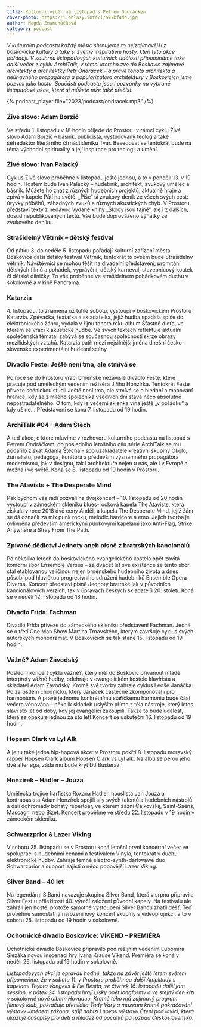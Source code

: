 ```yaml
---
title: Kulturní výběr na listopad s Petrem Ondráčkem
cover-photo: https://i.ohlasy.info/i/577bf4dd.jpg
author: Magda Znamenáčková
category: podcast
---
```


*V kulturním podcastu každý měsíc shrnujeme to nejzajímavější z boskovické kultury a také si zveme inspirativní hosty, kteří tyto akce pořádají. V souhrnu listopadových kulturních událostí připomínáme také další večer z cyklu ArchiTalk, v rámci kterého zve do Boskovic zajímavé architekty a architektky Petr Ondráček – a právě tohoto architekta a neúnavného propagátora a popularizátora architektury v Boskovicích jsme pozvali jako hosta. Součástí podcastu jsou i pozvánky na vybrané listopadové akce, které si můžete níže také přečíst.*

{% podcast_player file="2023/podcast/ondracek.mp3" /%}

### Živé slovo: Adam Borzič

Ve středu 1. listopadu v 18 hodin přijede do Prostoru v rámci cyklu Živé slovo Adam Borzič – básník, publicista, vystudovaný teolog a také šéfredaktor literárního čtrnáctideníku Tvar. Besedovat se tentokrát bude na téma východní spirituality a její inspirace pro teologii a umění.

### Živé slovo: Ivan Palacký

Cyklus Živé slovo proběhne v listopadu ještě jednou, a to v pondělí 13. v 19 hodin. Hostem bude Ivan Palacký – hudebník, architekt, zvukový umělec a básník. Můžete ho znát z různých hudebních projektů, aktuálně hraje a zpívá v kapele Pátí na světě. „Píše“ si zvukový deník ze všech svých cest: úryvky příběhů, záhadných zvuků a různých akustických chyb. V Prostoru představí texty z nedávno vydané knihy „Škody jsou tajné“, ale i z dalších, dosud nepublikovaných textů. Vše bude doprovázeno výňatky ze zvukového deníku.

### Strašidelný Větrník – dětský festival

Od pátku 3. do neděle 5. listopadu pořádají Kulturní zařízení města Boskovice další dětský festival Větrník, tentokrát to ovšem bude Strašidelný větrník. Návštěvníci se mohou těšit na divadelní představení, promítání dětských filmů a pohádek, vyprávění, dětský karneval, stavebnicový koutek či dětské dílničky. To vše proběhne ve strašidelném pohádkovém duchu v sokolovně a v kině Panorama.

### Katarzia

4\. listopadu, to znamená už tuhle sobotu, vystoupí v boskovickém Prostoru Katarzia. Zpěvačka, textařka a skladatelka, jejíž hudba spadala spíše do elektronického žánru, vydala v říjnu tohoto roku album Šťastné dieťa, ve kterém se vrací k akustické hudbě. Ve svých textech reflektuje aktuální společenská témata, zabývá se současnou společností skrze obrazy mezilidských vztahů. Katarzia patří mezi nejsilnější jména dnešní česko-slovenské experimentální hudební scény.

### Divadlo Feste: Ještě není tma, ale stmívá se

Po roce se do Prostoru vrací brněnské nezávislé divadlo Feste, které pracuje pod uměleckým vedením režiséra Jiřího Honzírka. Tentokrát Feste přiveze scénickou studii Ještě není tma, ale stmívá se o hledání a mapování hranice, kdy se z milého společníka všedních dní stává něco absolutně nepostradatelného. O tom, kdy je večerní sklenka vína ještě „v pořádku“ a kdy už ne… Představení se koná 7. listopadu od 19 hodin.

### ArchiTalk #04 - Adam Štěch

A teď akce, o které mluvíme v rozhovoru kulturního podcastu na listopad s Petrem Ondráčkem: do posledního letošního dílu série ArchiTalk se mu podařilo získat Adama Štěcha – spoluzakladatele kreativní skupiny Okolo, žurnalistu, pedagoga, kurátora a především významného propagátora modernismu, jak v designu, tak i architektuře nejen u nás, ale i v Evropě a možná i ve světě. Koná se 8. listopadu od 19 hodin v Prostoru.

### The Atavists + The Desperate Mind

Pak bychom vás rádi pozvali na dvojkoncert – 10. listopadu od 20 hodin vystoupí v zámeckém skleníku blues-rocková kapela The Atavists, která získala v roce 2018 dvě ceny Anděl, a kapela The Desperate Mind, jejíž žánr se dá označit za mix punk rocku, melodic hardcore a emo. Jejich tvorba je ovlivněna především americkými punkovými kapelami jako Anti-Flag, Strike Anywhere a Stray From The Path.

### Zpívané dědictví Jednoty aneb písně z bratrských kancionálů

Po několika letech do boskovického evangelického kostela opět zavítá komorní sbor Ensemble Versus – za dvacet let své existence se tento sbor stal etablovanou veličinou nejen brněnského hudebního života a dnes působí pod hlavičkou progresivního sdružení hudebníků Ensemble Opera Diversa. Koncert představí písně Jednoty bratrské jak v původních kancionálových verzích, tak v úpravách českých skladatelů 20. století. Koná se v neděli 12. listopadu od 18 hodin.

### Divadlo Frída: Fachman

Divadlo Frída přiveze do zámeckého skleníku představení Fachman. Jedná se o třetí One Man Show Martina Trnavského, kterým završuje cyklus svých autorských monodramat. V Boskovicích se tak stane 15. listopadu od 19 hodin.

### Vážně? Adam Závodský

Poslední koncert cyklu vážně?, který měl do Boskovic přivanout mladé interprety vážné hudby, odehraje v evangelickém kostele klavírista a skladatel Adam Závodský. Kromě své tvorby zahraje cyklus Leoše Janáčka Po zarostlém chodníčku, který Janáček částečně zkomponoval i pro harmonium. A právě jednomu konkrétnímu stařičkému harmoniu bude část večera věnována – několik skladeb uslyšíte přímo z těla nástroje, který letos slaví sto let od doby, kdy jej evangelíci zakoupili. Takže to bude událost, která se opakuje jednou za sto let! Koncert se uskuteční 16. listopadu od 19 hodin.

### Hopsen Clark vs Lyl Alk

A je tu také jedna hip-hopová akce: v Prostoru pokřtí 8. listopadu moravský rapper Hopsen Clark album Hopsen Clark vs Lyl alk. Na albu se perou jeho dvě alter ega, záda mu bude krýt DJ Busteraz. 

### Honzírek – Hädler – Jouza

Umělecká trojice harfistka Roxana Hädler, houslista Jan Jouza a kontrabasista Adam Honzírek spojili síly svých talentů a hudebních nástrojů a dali dohromady bohatý repertoár, ve kterém zazní Čajkovskij, Saint-Saëns, Mascagni nebo Bizet. Koncert proběhne ve středu 22. listopadu v 19 hodin v zámeckém skleníku. 

### Schwarzprior & Lazer Viking

V sobotu 25. listopadu se v Prostoru koná letošní první koncertní večer ve spolupráci s hudebními cenami a festivalem Vinyla, tentokrát v duchu elektronické hudby. Zahraje temné electro-synth-darkwawe duo Schwarzprior a support zajistí o něco popovější Lazer Viking.

### Silver Band – 40 let

Na legendární S.Band navazuje skupina Silver Band, která v srpnu připravila Silver Fest u příležitosti 40. výročí založení původní kapely. Na festivalu ale zahráli jen hosté, protože samotné vystoupení Silver Bandu zhatil déšť. Teď proběhne samostatný narozeninový koncert skupiny s videoprojekcí, a to v sobotu 25. listopadu od 19 hodin v sokolovně.

### Ochotnické divadlo Boskovice: VÍKEND – PREMIÉRA

Ochotnické divadlo Boskovice připravilo pod režijním vedením Lubomíra Slezáka novou inscenaci hry Ivana Krause Víkend. Premiéra se koná v neděli 26. listopadu od 19 hodin v sokolovně.

*Listopadových akcí je opravdu hodně, takže na závěr ještě letem světem připomeňme, že v sobotu 11. v Prostoru proběhnou další Amplitudy s kapelami Toyota Vangelis & Fæ Bestia, ve čtvrtek 16. listopadu další jam session, v pátek 24. listopadu hrají Lísky opět longformy a ve stejný den křtí v sokolovně nové album Hovaduo. Kromě toho má zajímavý program filmový klub, pokračuje přehlídka Tady Vary a muzeum kromě pokračování výstavy Jménem zákona, stůj! nabízí i novou výstavu Čtení pod lavici, která ukazuje časopisy pro děti a mládež od počátků po rozpad Československa.*
